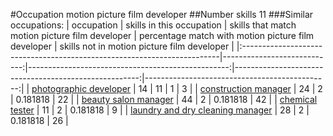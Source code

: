 #Occupation motion picture film developer
##Number skills 11
###Similar occupations:
| occupation                                                              |   skills in this occupation |   skills that match motion picture film developer |   percentage match with motion picture film developer |   skills not in motion picture film developer |
|:------------------------------------------------------------------------|----------------------------:|--------------------------------------------------:|------------------------------------------------------:|----------------------------------------------:|
| [photographic developer](photographic_developer.md)                     |                          14 |                                                11 |                                              1        |                                             3 |
| [construction manager](construction_manager.md)                         |                          24 |                                                 2 |                                              0.181818 |                                            22 |
| [beauty salon manager](beauty_salon_manager.md)                         |                          44 |                                                 2 |                                              0.181818 |                                            42 |
| [chemical tester](chemical_tester.md)                                   |                          11 |                                                 2 |                                              0.181818 |                                             9 |
| [laundry and dry cleaning manager](laundry_and_dry_cleaning_manager.md) |                          28 |                                                 2 |                                              0.181818 |                                            26 |
